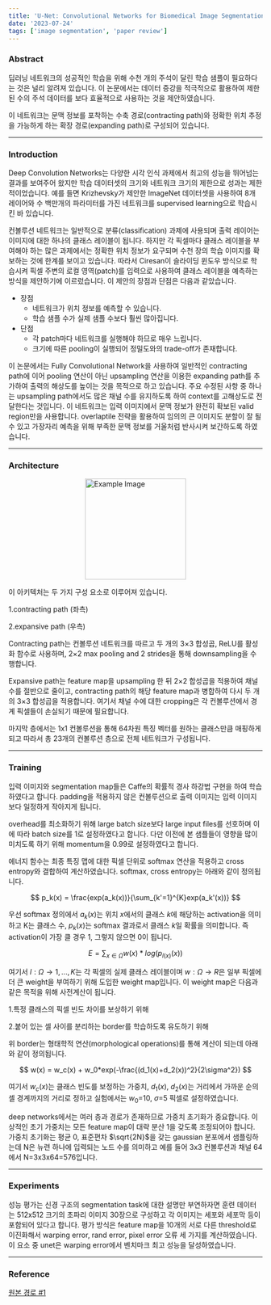 ```yaml
---
title: 'U-Net: Convolutional Networks for Biomedical Image Segmentation'
date: '2023-07-24'
tags: ['image segmentation', 'paper review']
---
```


### Abstract

딥러닝 네트워크의 성공적인 학습을 위해 수천 개의 주석이 달린 학습 샘플이 필요하다는 것은 널리 알려져 있습니다. 이 논문에서는 데이터 증강을 적극적으로 활용하여 제한된 수의 주석 데이터를 보다 효율적으로 사용하는 것을 제안하였습니다.

이 네트워크는 문맥 정보를 포착하는 수축 경로(contracting path)와 정확한 위치 추정을 가능하게 하는 확장 경로(expanding path)로 구성되어 있습니다.

---

### Introduction

Deep Convolution Networks는 다양한 시각 인식 과제에서 최고의 성능을 뛰어넘는 결과를 보여주어 왔지만 학습 데이터셋의 크기와 네트워크 크기의 제한으로 성과는 제한적이었습니다. 예를 들면 Krizhevsky가 제안한 ImageNet 데이터셋을 사용하여 8개 레이어와 수 백만개의 파라미터를 가진 네트워크를 supervised learning으로 학습시킨 바 있습니다.

컨볼루션 네트워크는 일반적으로 분류(classification) 과제에 사용되며 출력 레이어는 이미지에 대한 하나의 클래스 레이블이 됩니다. 하지만 각 픽셀마다 클래스 레이블을 부여해야 하는 많은 과제에서는 정확한 위치 정보가 요구되며 수천 장의 학습 이미지를 확보하는 것에 한계를 보이고 있습니다. 따라서 Ciresan이 슬라이딩 윈도우 방식으로 학습시켜 픽셀 주변의 로컬 영역(patch)를 입력으로 사용하여 클래스 레이블을 예측하는 방식을 제안하기에 이르렀습니다. 이 제안의 장점과 단점은 다음과 같았습니다.

- 장점
    - 네트워크가 위치 정보를 예측할 수 있습니다.
    - 학습 샘플 수가 실제 샘플 수보다 훨씬 많아집니다.
- 단점
    - 각 patch마다 네트워크를 실행해야 하므로 매우 느립니다.
    - 크기에 따른 pooling이 실행되어 정밀도와의 trade-off가 존재합니다.

이 논문에서는 Fully Convolutional Network을 사용하여 일반적인 contracting path에 이어 pooling 연산이 아닌 upsampling 연산을 이용한 expanding path를 추가하여 출력의 해상도를 높이는 것을 목적으로 하고 있습니다. 주요 수정된 사항 중 하나는 upsampling path에서도 많은 채널 수를 유지하도록 하여 context를 고해상도로 전달한다는 것입니다. 이 네트워크는 입력 이미지에서 문맥 정보가 완전히 확보된 valid region만을 사용합니다. overlaptile 전략을 활용하여 임의의 큰 이미지도 분할이 잘 될 수 있고 가장자리 예측을 위해 부족한 문맥 정보를 거울처럼 반사시켜 보간하도록 하였습니다.

---

### Architecture

<img src="https://velog.velcdn.com/images/ski06043/post/b511143f-72d1-411e-b279-bddcdeb6259f/image.png" alt="Example Image" style="display: block; margin: 0 auto; height:200;" />

이 아키텍처는 두 가지 구성 요소로 이루어져 있습니다.

1.contracting path (좌측)

2.expansive path (우측)

Contracting path는 컨볼루션 네트워크를 따르고 두 개의 3×3 합성곱, ReLU를 활성화 함수로 사용하며, 2×2 max pooling and 2 strides을 통해 downsampling을 수행합니다.  

Expansive path는 feature map을 upsampling 한 뒤 2×2 합성곱을 적용하여 채널 수를 절반으로 줄이고, contracting path의 해당 feature map과 병합하여 다시 두 개의 3×3 합성곱을 적용합니다. 여기서 채널 수에 대한 cropping은 각 컨볼루션에서 경계 픽셀들이 손실되기 때문에 필요합니다.

마지막 층에서는 1x1 컨볼루션을 통해 64차원 특징 벡터를 원하는 클래스만큼 매핑하게 되고 따라서 총 23개의 컨볼루션 층으로 전체 네트워크가 구성됩니다.

---

### Training

입력 이미지와 segmentation map들은 Caffe의 확률적 경사 하강법 구현을 하여 학습하였다고 합니다. padding을 적용하지 않은 컨볼루션으로 출력 이미지는 입력 이미지보다 일정하게 작아지게 됩니다.

overhead를 최소화하기 위해 large batch size보다 large input files를 선호하며 이에 따라 batch size를 1로 설정하였다고 합니다. 다만 이전에 본 샘플들이 영향을 많이 미치도록 하기 위해 momentum을 0.99로 설정하였다고 합니다.

에너지 함수는 최종 특징 맵에 대한 픽셀 단위로 softmax 연산을 적용하고 cross entropy와 결합하여 계산하였습니다. softmax, cross entropy는 아래와 같이 정의됩니다.

$$
p_k(x) = \frac{exp(a_k(x))}{\sum_{k'=1}^{K}exp(a_k'(x))}
$$

우선 softmax 정의에서 $a_k(x)$는 위치 $x$에서의 클래스 $k$에 해당하는 activation을 의미하고 K는 클래스 수, $p_k(x)$는 softmax 결과로서 클래스 $k$일 확률을 의미합니다. 즉 activation이 가장 클 경우 1, 그렇지 않으면 0이 됩니다.

$$
E = \sum_{x \in \Omega} w(x) * log(p_{l(x)}(x))
$$

여기서 $l : \Omega \rightarrow {1, ..., K}$는 각 픽셀의 실제 클래스 레이블이며 $w : \Omega \rightarrow R$은 일부 픽셀에 더 큰 weight을 부여하기 위해 도입한 weight map입니다. 이 weight map은 다음과 같은 목적을 위해 사전계산이 됩니다.

1.특정 클래스의 픽셀 빈도 차이를 보상하기 위해

2.붙어 있는 셀 사이를 분리하는 border를 학습하도록 유도하기 위해

위 border는 형태학적 연산(morphological operations)를 통해 계산이 되는데 아래와 같이 정의됩니다.

$$
w(x) = w_c(x) + w_0*exp(-\frac{(d_1(x)+d_2(x))^2}{2\sigma^2})
$$

여기서 $w_c(x)$는 클래스 빈도를 보정하는 가중치, $d_1(x)$, $d_2(x)$는 거리에서 가까운 순의 셀 경계까지의 거리로 정하고 실험에서는 $w_0$=10, $\sigma$=5 픽셀로 설정하였습니다.

deep networks에서는 여러 층과 경로가 존재하므로 가중치 초기화가 중요합니다. 이상적인 초기 가중치는 모든 feature map이 대략 분산 1을 갖도록 조정되어야 합니다. 가중치 초기화는 평균 0, 표준편차 $\sqrt{2N}$을 갖는 gaussian 분포에서 샘플링하는데 N은 뉴련 하나에 입력되는 노드 수를 의미하고 예를 들어 3x3 컨볼루션과 채널 64에서 N=3x3x64=576입니다.

---

### Experiments

성능 평가는 신경 구조의 segmentation task에 대한 설명만 부연하자면 훈련 데이터는 512x512 크기의 초파리 이미지 30장으로 구성하고 각 이미지는 세포와 세포막 등이 포함되어 있다고 합니다. 평가 방식은 feature map을 10개의 서로 다른 threshold로 이진화해서 warping error, rand error, pixel error 오류 세 가지를 계산하였습니다. 이 요소 중 unet은 warping error에서 벤치마크 최고 성능을 달성하였습니다.

---

### Reference

[원본 경로 #1](https://arxiv.org/pdf/1505.04597)
